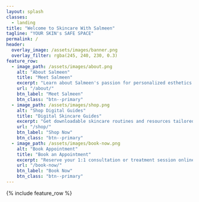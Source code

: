 ```yaml
---
layout: splash
classes:
  - landing
title: "Welcome to Skincare With Salmeen"
tagline: "YOUR SKIN's SAFE SPACE"
permalink: /
header:
  overlay_image: /assets/images/banner.png
  overlay_filter: rgba(245, 240, 230, 0.3)
feature_row:
  - image_path: /assets/images/about.png
    alt: "About Salmeen"
    title: "Meet Salmeen"
    excerpt: "Learn about Salmeen's passion for personalized esthetics and skincare education."
    url: "/about/"
    btn_label: "Meet Salmeen"
    btn_class: "btn--primary"
  - image_path: /assets/images/shop.png
    alt: "Shop Digital Guides"
    title: "Digital Skincare Guides"
    excerpt: "Get downloadable skincare routines and resources tailored to your skin."
    url: "/shop/"
    btn_label: "Shop Now"
    btn_class: "btn--primary"
  - image_path: /assets/images/book-now.png
    alt: "Book Appointment"
    title: "Book an Appointment"
    excerpt: "Reserve your 1:1 consultation or treatment session online with secure payment."
    url: "/book-now/"
    btn_label: "Book Now"
    btn_class: "btn--primary"
---
```


{% include feature_row %}